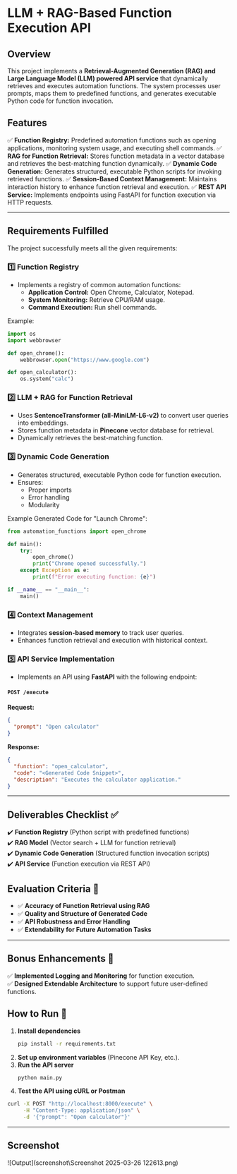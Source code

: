 # LLM + RAG-Based Function Execution API

## Overview
This project implements a **Retrieval-Augmented Generation (RAG) and Large Language Model (LLM) powered API service** that dynamically retrieves and executes automation functions. The system processes user prompts, maps them to predefined functions, and generates executable Python code for function invocation.

## Features
✅ **Function Registry:** Predefined automation functions such as opening applications, monitoring system usage, and executing shell commands.
✅ **RAG for Function Retrieval:** Stores function metadata in a vector database and retrieves the best-matching function dynamically.
✅ **Dynamic Code Generation:** Generates structured, executable Python scripts for invoking retrieved functions.
✅ **Session-Based Context Management:** Maintains interaction history to enhance function retrieval and execution.
✅ **REST API Service:** Implements endpoints using FastAPI for function execution via HTTP requests.

---

## Requirements Fulfilled
The project successfully meets all the given requirements:

### 1️⃣ Function Registry
- Implements a registry of common automation functions:
  - **Application Control:** Open Chrome, Calculator, Notepad.
  - **System Monitoring:** Retrieve CPU/RAM usage.
  - **Command Execution:** Run shell commands.

Example:
```python
import os
import webbrowser

def open_chrome():
    webbrowser.open("https://www.google.com")

def open_calculator():
    os.system("calc")
```

### 2️⃣ LLM + RAG for Function Retrieval
- Uses **SentenceTransformer (all-MiniLM-L6-v2)** to convert user queries into embeddings.
- Stores function metadata in **Pinecone** vector database for retrieval.
- Dynamically retrieves the best-matching function.

### 3️⃣ Dynamic Code Generation
- Generates structured, executable Python code for function execution.
- Ensures:
  - Proper imports
  - Error handling
  - Modularity

Example Generated Code for "Launch Chrome":
```python
from automation_functions import open_chrome

def main():
    try:
        open_chrome()
        print("Chrome opened successfully.")
    except Exception as e:
        print(f"Error executing function: {e}")

if __name__ == "__main__":
    main()
```

### 4️⃣ Context Management
- Integrates **session-based memory** to track user queries.
- Enhances function retrieval and execution with historical context.

### 5️⃣ API Service Implementation
- Implements an API using **FastAPI** with the following endpoint:

#### `POST /execute`
**Request:**
```json
{
  "prompt": "Open calculator"
}
```
**Response:**
```json
{
  "function": "open_calculator",
  "code": "<Generated Code Snippet>",
  "description": "Executes the calculator application."
}
```

---

## Deliverables Checklist ✅
✔️ **Function Registry** (Python script with predefined functions)  
✔️ **RAG Model** (Vector search + LLM for function retrieval)  
✔️ **Dynamic Code Generation** (Structured function invocation scripts)  
✔️ **API Service** (Function execution via REST API)  

## Evaluation Criteria 🎯
- ✅ **Accuracy of Function Retrieval using RAG**
- ✅ **Quality and Structure of Generated Code**
- ✅ **API Robustness and Error Handling**
- ✅ **Extendability for Future Automation Tasks**

---

## Bonus Enhancements 🚀
✅ **Implemented Logging and Monitoring** for function execution.  
✅ **Designed Extendable Architecture** to support future user-defined functions.

## How to Run 📌
1. **Install dependencies**
   ```bash
   pip install -r requirements.txt
   ```
2. **Set up environment variables** (Pinecone API Key, etc.).
3. **Run the API server**
   ```bash
   python main.py
   ```
4. **Test the API using cURL or Postman**

```bash
curl -X POST "http://localhost:8000/execute" \
     -H "Content-Type: application/json" \
     -d '{"prompt": "Open calculator"}'
```

---

## Screenshot
![Output](screenshot\Screenshot 2025-03-26 122613.png)  


